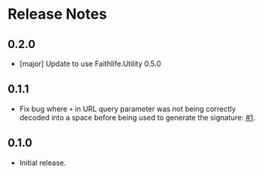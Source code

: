 # Release Notes

## 0.2.0

* [major] Update to use Faithlife.Utility 0.5.0

## 0.1.1

* Fix bug where `+` in URL query parameter was not being correctly decoded into a space before being used to generate the signature: [#1](https://github.com/Faithlife/FaithlifeOAuth/pull/1).

## 0.1.0

* Initial release.
